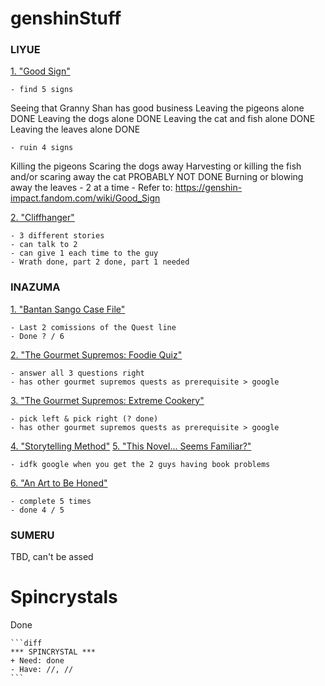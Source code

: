 # genshinStuff </h1>

<h3>LIYUE</h3>

<ins>1. "Good Sign"</ins>

    - find 5 signs
Seeing that Granny Shan has good business
Leaving the pigeons alone DONE
Leaving the dogs alone DONE
Leaving the cat and fish alone DONE
Leaving the leaves alone DONE

    - ruin 4 signs
Killing the pigeons
Scaring the dogs away
Harvesting or killing the fish and/or scaring away the cat PROBABLY NOT DONE
Burning or blowing away the leaves
    - 2 at a time
    - Refer to: https://genshin-impact.fandom.com/wiki/Good_Sign

<ins>2. "Cliffhanger"</ins>

    - 3 different stories
    - can talk to 2
    - can give 1 each time to the guy
    - Wrath done, part 2 done, part 1 needed

<h3>INAZUMA</h3>

<ins>1. "Bantan Sango Case File"</ins>

    - Last 2 comissions of the Quest line
    - Done ? / 6

<ins>2. "The Gourmet Supremos: Foodie Quiz"</ins>

    - answer all 3 questions right
    - has other gourmet supremos quests as prerequisite > google

<ins>3. "The Gourmet Supremos: Extreme Cookery"</ins>

    - pick left & pick right (? done)
    - has other gourmet supremos quests as prerequisite > google

<ins>4. "Storytelling Method"</ins>
<ins>5. "This Novel... Seems Familiar?"</ins>

    - idfk google when you get the 2 guys having book problems

<ins>6. "An Art to Be Honed"</ins>

    - complete 5 times
    - done 4 / 5

<h3>SUMERU</h3>

TBD, can't be assed


# Spincrystals </h1>

Done

~~~
```diff
*** SPINCRYSTAL ***
+ Need: done
- Have: //, //
```
~~~